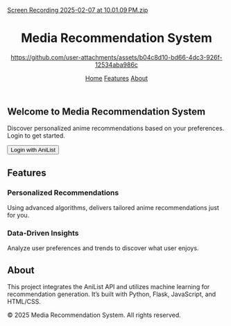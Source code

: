 [Screen Recording 2025-02-07 at 10.01.09 PM.zip](https://github.com/user-attachments/files/18716634/Screen.Recording.2025-02-07.at.10.01.09.PM.zip)<!DOCTYPE html>
<html lang="en">
<head>
    <meta charset="UTF-8">
    <meta name="viewport" content="width=device-width, initial-scale=1.0">
    <link rel="stylesheet" href="styles.css"> <!-- Link to your CSS -->
    <!-- Add external font -->
    <link href="https://fonts.googleapis.com/css2?family=Roboto:wght@400;500;700&display=swap" rel="stylesheet">
    
</head>
<body>
    <header>
        <h1>Media Recommendation System</h1>


https://github.com/user-attachments/assets/b04c8d10-bd66-4dc3-926f-12534aba986c
        <nav>
            <a href="#home">Home</a>
            <a href="#features">Features</a>
            <a href="#about">About</a>
        </nav>
    </header>
    <main>
        <section id="home" class="section">
            <h2>Welcome to Media Recommendation System</h2>
            <p>Discover personalized anime recommendations based on your preferences. Login to get started.</p>
            <button class="button">Login with AniList</button>
        </section>
        <section id="features" class="section">
            <h2>Features</h2>
            <div class="card">
                <h3>Personalized Recommendations</h3>
                <p>Using advanced algorithms, delivers tailored anime recommendations just for you.</p>
            </div>
            <div class="card">
                <h3>Data-Driven Insights</h3>
                <p>Analyze user preferences and trends to discover what user enjoys.</p>
            </div>
        </section>
        <section id="about" class="section">
            <h2>About</h2>
            <p>This project integrates the AniList API and utilizes machine learning for recommendation generation. It’s built with Python, Flask, JavaScript, and HTML/CSS.</p>
        </section>
    </main>
    <footer>
        <p>&copy; 2025 Media Recommendation System. All rights reserved.</p>
    </footer>
</body>
</html>

